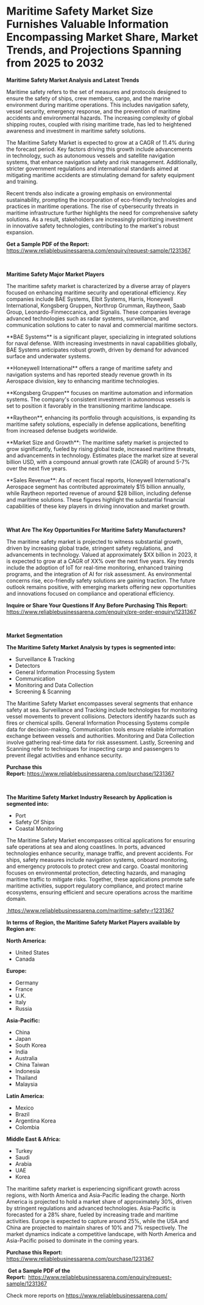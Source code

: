 <p><h1>Maritime Safety Market Size Furnishes Valuable Information Encompassing Market Share, Market Trends, and Projections Spanning from 2025 to 2032</h1></p><p><strong>Maritime Safety Market Analysis and Latest Trends</strong></p>
<p><p>Maritime safety refers to the set of measures and protocols designed to ensure the safety of ships, crew members, cargo, and the marine environment during maritime operations. This includes navigation safety, vessel security, emergency response, and the prevention of maritime accidents and environmental hazards. The increasing complexity of global shipping routes, coupled with rising maritime trade, has led to heightened awareness and investment in maritime safety solutions.</p><p>The Maritime Safety Market is expected to grow at a CAGR of 11.4% during the forecast period. Key factors driving this growth include advancements in technology, such as autonomous vessels and satellite navigation systems, that enhance navigation safety and risk management. Additionally, stricter government regulations and international standards aimed at mitigating maritime accidents are stimulating demand for safety equipment and training.</p><p>Recent trends also indicate a growing emphasis on environmental sustainability, prompting the incorporation of eco-friendly technologies and practices in maritime operations. The rise of cybersecurity threats in maritime infrastructure further highlights the need for comprehensive safety solutions. As a result, stakeholders are increasingly prioritizing investment in innovative safety technologies, contributing to the market's robust expansion.</p></p>
<p><strong>Get a Sample PDF of the Report:&nbsp;</strong> <a href="https://www.reliablebusinessarena.com/enquiry/request-sample/1231367?utm_campaign=3566&utm_medium=2&utm_source=Github&utm_content=ia&utm_term=11042025&utm_id=maritime-safety">https://www.reliablebusinessarena.com/enquiry/request-sample/1231367</a></p>
<p>&nbsp;</p>
<p><strong>Maritime Safety Major Market Players</strong></p>
<p><p>The maritime safety market is characterized by a diverse array of players focused on enhancing maritime security and operational efficiency. Key companies include BAE Systems, Elbit Systems, Harris, Honeywell International, Kongsberg Gruppen, Northrop Grumman, Raytheon, Saab Group, Leonardo-Finmeccanica, and Signalis. These companies leverage advanced technologies such as radar systems, surveillance, and communication solutions to cater to naval and commercial maritime sectors.</p><p>**BAE Systems** is a significant player, specializing in integrated solutions for naval defense. With increasing investments in naval capabilities globally, BAE Systems anticipates robust growth, driven by demand for advanced surface and underwater systems.</p><p>**Honeywell International** offers a range of maritime safety and navigation systems and has reported steady revenue growth in its Aerospace division, key to enhancing maritime technologies.</p><p>**Kongsberg Gruppen** focuses on maritime automation and information systems. The company's consistent investment in autonomous vessels is set to position it favorably in the transitioning maritime landscape.</p><p>**Raytheon**, enhancing its portfolio through acquisitions, is expanding its maritime safety solutions, especially in defense applications, benefiting from increased defense budgets worldwide.</p><p>**Market Size and Growth**: The maritime safety market is projected to grow significantly, fueled by rising global trade, increased maritime threats, and advancements in technology. Estimates place the market size at several billion USD, with a compound annual growth rate (CAGR) of around 5-7% over the next five years.</p><p>**Sales Revenue**: As of recent fiscal reports, Honeywell International's Aerospace segment has contributed approximately $15 billion annually, while Raytheon reported revenue of around $28 billion, including defense and maritime solutions. These figures highlight the substantial financial capabilities of these key players in driving innovation and market growth.</p></p>
<p>&nbsp;</p>
<p><strong>What Are The Key Opportunities For Maritime Safety Manufacturers?</strong></p>
<p><p>The maritime safety market is projected to witness substantial growth, driven by increasing global trade, stringent safety regulations, and advancements in technology. Valued at approximately $XX billion in 2023, it is expected to grow at a CAGR of XX% over the next five years. Key trends include the adoption of IoT for real-time monitoring, enhanced training programs, and the integration of AI for risk assessment. As environmental concerns rise, eco-friendly safety solutions are gaining traction. The future outlook remains positive, with emerging markets offering new opportunities and innovations focused on compliance and operational efficiency.</p></p>
<p><strong>Inquire or Share Your Questions If Any Before Purchasing This Report:</strong> <a href="https://www.reliablebusinessarena.com/enquiry/pre-order-enquiry/1231367?utm_campaign=3566&utm_medium=2&utm_source=Github&utm_content=ia&utm_term=11042025&utm_id=maritime-safety">https://www.reliablebusinessarena.com/enquiry/pre-order-enquiry/1231367</a></p>
<p>&nbsp;</p>
<p><strong>Market Segmentation</strong></p>
<p><strong>The Maritime Safety Market Analysis by types is segmented into:</strong></p>
<p><ul><li>Surveillance & Tracking</li><li>Detectors</li><li>General Information Processing System</li><li>Communication</li><li>Monitoring and Data Collection</li><li>Screening & Scanning</li></ul></p>
<p><p>The Maritime Safety Market encompasses several segments that enhance safety at sea. Surveillance and Tracking include technologies for monitoring vessel movements to prevent collisions. Detectors identify hazards such as fires or chemical spills. General Information Processing Systems compile data for decision-making. Communication tools ensure reliable information exchange between vessels and authorities. Monitoring and Data Collection involve gathering real-time data for risk assessment. Lastly, Screening and Scanning refer to techniques for inspecting cargo and passengers to prevent illegal activities and enhance security.</p></p>
<p><strong>Purchase this Report:&nbsp;</strong><a href="https://www.reliablebusinessarena.com/purchase/1231367?utm_campaign=3566&utm_medium=2&utm_source=Github&utm_content=ia&utm_term=11042025&utm_id=maritime-safety">https://www.reliablebusinessarena.com/purchase/1231367</a></p>
<p>&nbsp;</p>
<p><strong>The Maritime Safety Market Industry Research by Application is segmented into:</strong></p>
<p><ul><li>Port</li><li>Safety Of Ships</li><li>Coastal Monitoring</li></ul></p>
<p><p>The Maritime Safety Market encompasses critical applications for ensuring safe operations at sea and along coastlines. In ports, advanced technologies enhance security, manage traffic, and prevent accidents. For ships, safety measures include navigation systems, onboard monitoring, and emergency protocols to protect crew and cargo. Coastal monitoring focuses on environmental protection, detecting hazards, and managing maritime traffic to mitigate risks. Together, these applications promote safe maritime activities, support regulatory compliance, and protect marine ecosystems, ensuring efficient and secure operations across the maritime domain.</p></p>
<p><a href="https://www.reliablebusinessarena.com/maritime-safety-r1231367?utm_campaign=3566&utm_medium=2&utm_source=Github&utm_content=ia&utm_term=11042025&utm_id=maritime-safety">&nbsp;https://www.reliablebusinessarena.com/maritime-safety-r1231367</a></p>
<p><strong>In terms of Region, the Maritime Safety Market Players available by Region are:</strong></p>
<p>
    <p> <strong> North America: </strong>
        <ul>
            <li>United States</li>
            <li>Canada</li>
        </ul>
        </p> 
    <p> <strong> Europe: </strong>
        <ul>
            <li>Germany</li>
            <li>France</li>
            <li>U.K.</li>
            <li>Italy</li>
            <li>Russia</li>
        </ul>
        </p> 
    <p> <strong> Asia-Pacific: </strong>
        <ul>
            <li>China</li>
            <li>Japan</li>
            <li>South Korea</li>
            <li>India</li>
            <li>Australia</li>
            <li>China Taiwan</li>
            <li>Indonesia</li>
            <li>Thailand</li>
            <li>Malaysia</li>
        </ul>
        </p> 
    <p> <strong> Latin America: </strong>
        <ul>
            <li>Mexico</li>
            <li>Brazil</li>
            <li>Argentina Korea</li>
            <li>Colombia</li>
        </ul>
        </p> 
    <p> <strong> Middle East & Africa: </strong>
        <ul>
            <li>Turkey</li>
            <li>Saudi</li>
            <li>Arabia</li>
            <li>UAE</li>
            <li>Korea</li>
        </ul>
    </p>
    </p>
<p><p>The maritime safety market is experiencing significant growth across regions, with North America and Asia-Pacific leading the charge. North America is projected to hold a market share of approximately 30%, driven by stringent regulations and advanced technologies. Asia-Pacific is forecasted for a 28% share, fueled by increasing trade and maritime activities. Europe is expected to capture around 25%, while the USA and China are projected to maintain shares of 10% and 7% respectively. The market dynamics indicate a competitive landscape, with North America and Asia-Pacific poised to dominate in the coming years.</p></p>
<p><strong>Purchase this Report: </strong><a href="https://www.reliablebusinessarena.com/purchase/1231367?utm_campaign=3566&utm_medium=2&utm_source=Github&utm_content=ia&utm_term=11042025&utm_id=maritime-safety">https://www.reliablebusinessarena.com/purchase/1231367</a></p>
<p>&nbsp;<strong>Get a Sample PDF of the Report:&nbsp;&nbsp;</strong><a href="https://www.reliablebusinessarena.com/enquiry/request-sample/1231367?utm_campaign=3566&utm_medium=2&utm_source=Github&utm_content=ia&utm_term=11042025&utm_id=maritime-safety">https://www.reliablebusinessarena.com/enquiry/request-sample/1231367</a></p>
<p><strong></strong></p>
<p>Check more reports on <a href="https://www.reliablebusinessarena.com/?utm_campaign=3566&utm_medium=2&utm_source=Github&utm_content=ia&utm_term=11042025&utm_id=maritime-safety">https://www.reliablebusinessarena.com/</a></p>